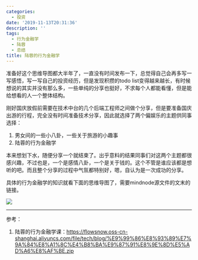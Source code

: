 ```yaml
---
categories:
  - 投资
date: '2019-11-13T20:31:36'
description: ''
tags:
  - 行为金融学
  - 陆蓉
  - 总结
title: 陆蓉的行为金融学
---
```





准备好这个思维导图都大半年了，一直没有时间发布一下，总觉得自己会再多写一写感悟，写一写自己的投资经历，但是发现积攒的todo list变得越来越长，有时候想说的其实并没有那么多，一些单纯的分享也挺好，不求每个人都能看懂，但是能给想看的人一个整体结构。

刚好国庆放假前需要在技术中台的几个后端工程师之间做个分享，但是要准备国庆出游的行程，完全没有时间准备技术分享，因此就选择了两个偏娱乐的主题供同事选择：

1. 男女间的一些小八卦，一些关于旅游的小趣事
2. 陆蓉的行为金融学

本来想划下水，随便分享一个就结束了。出乎意料的结果同事们对这两个主题都很感兴趣，不过也是，一个是感情八卦，一个是关于钱的。这个不管是谁应该都是想听的吧。而且整个分享的过程中气氛都特别好，嗯，自认为是一次成功的分享。

具体的行为金融学的知识就看下面的思维导图了，需要mindnode源文件的文末的链接。

<!--more-->

![](https://flowsnow.oss-cn-shanghai.aliyuncs.com/image/normal/%E9%99%86%E8%93%89%E7%9A%84%E8%A1%8C%E4%B8%BA%E9%87%91%E8%9E%8D%E5%AD%A6%E8%AF%BE.jpg)



---

参考：

1. 陆蓉的行为金融学课：https://flowsnow.oss-cn-shanghai.aliyuncs.com/file/tech/blog/%E9%99%86%E8%93%89%E7%9A%84%E8%A1%8C%E4%B8%BA%E9%87%91%E8%9E%8D%E5%AD%A6%E8%AF%BE.zip